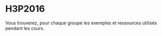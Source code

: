 H3P2016
=======

Vous trouverez, pour chaque groupe les exemples et ressources utilisés pendant les cours.
